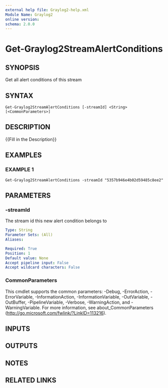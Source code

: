 ```yaml
---
external help file: Graylog2-help.xml
Module Name: Graylog2
online version:
schema: 2.0.0
---
```


# Get-Graylog2StreamAlertConditions

## SYNOPSIS
Get all alert conditions of this stream

## SYNTAX

```
Get-Graylog2StreamAlertConditions [-streamId] <String> [<CommonParameters>]
```

## DESCRIPTION
{{Fill in the Description}}

## EXAMPLES

### EXAMPLE 1
```
Get-Graylog2StreamAlertConditions -streamId "5357b946e4b02d59485c8ee2"
```

## PARAMETERS

### -streamId
The stream id this new alert condition belongs to

```yaml
Type: String
Parameter Sets: (All)
Aliases:

Required: True
Position: 1
Default value: None
Accept pipeline input: False
Accept wildcard characters: False
```

### CommonParameters
This cmdlet supports the common parameters: -Debug, -ErrorAction, -ErrorVariable, -InformationAction, -InformationVariable, -OutVariable, -OutBuffer, -PipelineVariable, -Verbose, -WarningAction, and -WarningVariable.
For more information, see about_CommonParameters (http://go.microsoft.com/fwlink/?LinkID=113216).

## INPUTS

## OUTPUTS

## NOTES

## RELATED LINKS
